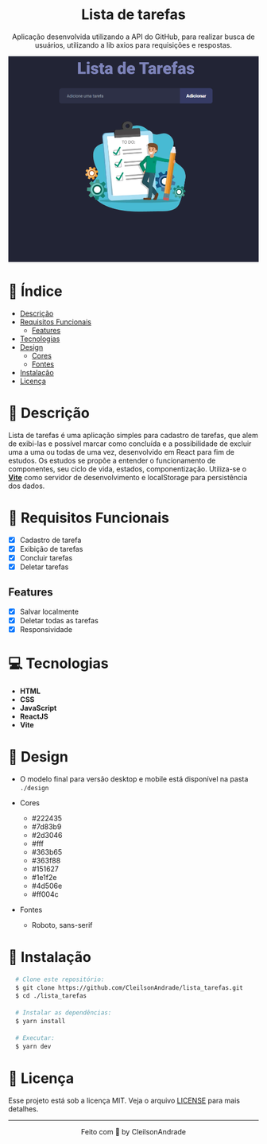 <div align="center">
  <h1>Lista de tarefas</h1>
  <p>Aplicação desenvolvida utilizando a API do GitHub, para realizar busca de usuários, utilizando a lib axios para requisições e respostas.</p>
  <img src="./design/desktop.png" alt="Logo" width="800">
</div>

# 📒 Índice
* [Descrição](#descrição)
* [Requisitos Funcionais](#requisitos)
  * [Features](#features)
* [Tecnologias](#tecnologias)
* [Design](#design)
  * [Cores](#cores)
  * [Fontes](#fontes)
* [Instalação](#instalação)
* [Licença](#licença)

# 📃 <span id="descrição">Descrição</span>
Lista de tarefas é uma aplicação simples para cadastro de tarefas, que alem de exibi-las e possível marcar como concluída e a possibilidade de excluir uma a uma ou todas de uma vez, desenvolvido em React para fim de estudos. Os estudos se propõe a entender o funcionamento de componentes, seu ciclo de vida, estados, componentização. Utiliza-se o [**Vite**](https://vitejs.dev/) como servidor de desenvolvimento e localStorage para persistência dos dados.

# 📌 <span id="requisitos">Requisitos Funcionais</span>
- [x] Cadastro de tarefa<br>
- [x] Exibição de tarefas<br>
- [x] Concluir tarefas<br>
- [x] Deletar tarefas<br>

## Features
- [x] Salvar localmente<br>
- [x] Deletar todas as tarefas<br>
- [x] Responsividade<br>

# 💻 <span id="tecnologias">Tecnologias</span>
- **HTML**
- **CSS**
- **JavaScript**
- **ReactJS**
- **Vite**

# 🎨 <span id="design">Design</span>
- O modelo final para versão desktop e mobile está disponível na pasta `./design`

- <span id="cores">Cores<br></span>
  * #222435<br>
  * #7d83b9<br>
  * #2d3046<br>
  * #fff<br>
  * #363b65<br>
  * #363f88<br>
  * #151627<br>
  * #1e1f2e<br>
  * #4d506e<br>
  * #ff004c<br>

- <span id="fontes">Fontes<br></span>
  * Roboto, sans-serif

# 🚀 <span id="instalação">Instalação</span>
```bash
  # Clone este repositório:
  $ git clone https://github.com/CleilsonAndrade/lista_tarefas.git
  $ cd ./lista_tarefas

  # Instalar as dependências:
  $ yarn install

  # Executar:
  $ yarn dev
```

# 📝 <span id="licença">Licença</span>
Esse projeto está sob a licença MIT. Veja o arquivo [LICENSE](LICENSE) para mais detalhes.

---

<p align="center">
  Feito com 💜 by CleilsonAndrade
</p>